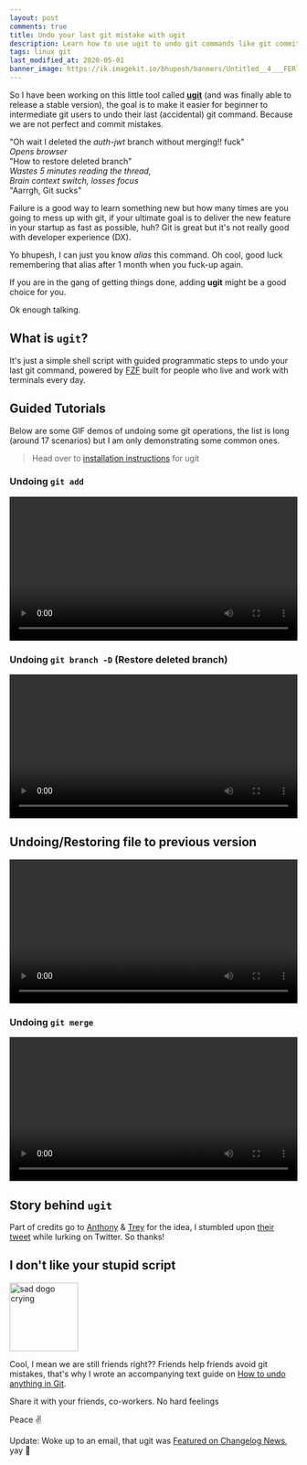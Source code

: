 ```yaml
---
layout: post
comments: true
title: Undo your last git mistake with ugit
description: Learn how to use ugit to undo git commands like git commit, git push, git merge among many more. ugit helps you fix your last git fuck-up without any hassle
tags: linux git
last_modified_at: 2020-05-01
banner_image: https://ik.imagekit.io/bhupesh/banners/Untitled__4___FERl1OiR.png
---
```



So I have been working on this little tool called [**ugit**](https://github.com/Bhupesh-V/ugit) (and was finally able to release a stable version), the goal is to make it easier for beginner to intermediate git users to undo their last (accidental) git command.
Because we are not perfect and commit mistakes.

"Oh wait I deleted the _auth-jwt_ branch without merging!! fuck" <br>
_Opens browser_<br>
"How to restore deleted branch"<br>
_Wastes 5 minutes reading the thread,_<br>
_Brain context switch, losses focus_<br>
"Aarrgh, Git sucks"

Failure is a good way to learn something new but how many times are you going to mess up with git, if your ultimate goal is to deliver the new feature in your startup as fast as possible, huh?
Git is great but it's not really good with developer experience (DX).

Yo bhupesh, I can just you know _alias_ this command. Oh cool, good luck remembering that alias after 1 month when you fuck-up again.

If you are in the gang of getting things done, adding **ugit** might be a good choice for you.

Ok enough talking.

## What is `ugit`?

It's just a simple shell script with guided programmatic steps to undo your last git command, powered by [FZF]() built for people who live and work with terminals every day.


## Guided Tutorials

Below are some GIF demos of undoing some git operations, the list is long (around 17 scenarios) but I am only demonstrating some common ones.

> Head over to [installation instructions](https://github.com/Bhupesh-V/ugit#installation) for ugit

### Undoing `git add`

<video width="100%" controls>
  <source src="https://drive.google.com/uc?export=view&id=1YSHnAp2gDho-a-U7IhXcyo069JuoxMeP" type="video/mp4">
</video>

### Undoing `git branch -D` (Restore deleted branch)

<video width="100%" controls>
  <source src="https://drive.google.com/uc?export=view&id=1JJ1j3A3SFWlUpusSzrhKZv7espkpcDrk" type="video/mp4">
</video>

## Undoing/Restoring file to previous version

<video width="100%" controls>
  <source src="https://drive.google.com/uc?export=view&id=1BrUdWc9EbPtuUHZfNIyfLT0NSBu802RR" type="video/mp4">
</video>

### Undoing `git merge`

<video width="100%" controls>
  <source src="https://drive.google.com/uc?export=view&id=1zZYGyI0DnvmZ2NYl6GdlpE-u1fdzo3T2" type="video/mp4">
</video>


## Story behind `ugit`

Part of credits go to [Anthony](https://twitter.com/anthonypjshaw) & [Trey](https://twitter.com/treyhunner) for the idea, I stumbled upon [their tweet](https://twitter.com/anthonypjshaw/status/1377162020554874886?s=20) while lurking on Twitter.
So thanks!

## I don't like your stupid script

<img alt="sad dogo crying" height="120px" src="https://ik.imagekit.io/bhupesh/blog_content_pics/sed-doggo_e7RD-mM7L.webp">

Cool, I mean we are still friends right??
Friends help friends avoid git mistakes, that's why I wrote an accompanying text guide on [How to undo anything in Git](https://bhupesh.gitbook.io/notes/git/how-to-undo-anything-in-git).

Share it with your friends, co-workers. No hard feelings

Peace ✌️

Update: Woke up to an email, that ugit was [Featured on Changelog News](https://changelog.com/news/ugit-helps-you-undo-your-last-git-command-with-grace-8X6L#discussion), yay 🎉️

